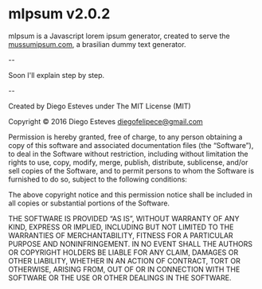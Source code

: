 # mIpsum v2.0.2

mIpsum is a Javascript lorem ipsum generator, created to serve the [mussumipsum.com](http://mussumipsum.com), a brasilian dummy text generator.

--

Soon I'll explain step by step.

--

Created by Diego Esteves under The MIT License (MIT)

Copyright © 2016 Diego Esteves <diegofelipece@gmail.com>

Permission is hereby granted, free of charge, to any person obtaining a copy of this software and associated documentation files (the “Software”), to deal in the Software without restriction, including without limitation the rights to use, copy, modify, merge, publish, distribute, sublicense, and/or sell copies of the Software, and to permit persons to whom the Software is furnished to do so, subject to the following conditions:

The above copyright notice and this permission notice shall be included in all copies or substantial portions of the Software.

THE SOFTWARE IS PROVIDED “AS IS”, WITHOUT WARRANTY OF ANY KIND, EXPRESS OR IMPLIED, INCLUDING BUT NOT LIMITED TO THE WARRANTIES OF MERCHANTABILITY, FITNESS FOR A PARTICULAR PURPOSE AND NONINFRINGEMENT. IN NO EVENT SHALL THE AUTHORS OR COPYRIGHT HOLDERS BE LIABLE FOR ANY CLAIM, DAMAGES OR OTHER LIABILITY, WHETHER IN AN ACTION OF CONTRACT, TORT OR OTHERWISE, ARISING FROM, OUT OF OR IN CONNECTION WITH THE SOFTWARE OR THE USE OR OTHER DEALINGS IN THE SOFTWARE.
